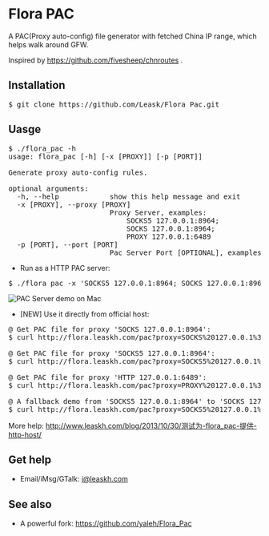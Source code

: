 # Flora PAC

A PAC(Proxy auto-config) file generator with fetched China IP range, which helps walk around GFW.

Inspired by https://github.com/fivesheep/chnroutes .

## Installation
<pre>
$ git clone https://github.com/Leask/Flora_Pac.git
</pre>

## Uasge
<pre>
$ ./flora_pac -h
usage: flora_pac [-h] [-x [PROXY]] [-p [PORT]]

Generate proxy auto-config rules.

optional arguments:
  -h, --help            show this help message and exit
  -x [PROXY], --proxy [PROXY]
                        Proxy Server, examples:
                            SOCKS5 127.0.0.1:8964;
                            SOCKS 127.0.0.1:8964;
                            PROXY 127.0.0.1:6489
  -p [PORT], --port [PORT]
                        Pac Server Port [OPTIONAL], examples: 8970
</pre>
* Run as a HTTP PAC server:
<pre>
$ ./flora_pac -x 'SOCKS5 127.0.0.1:8964; SOCKS 127.0.0.1:8964; DIRECT' -p 8970
</pre>
![PAC Server demo on Mac](https://raw.github.com/Leask/Flora_Pac/master/screenshots/mac.jpg "PAC Server demo on Mac")
* [NEW] Use it directly from official host:
<pre>
@ Get PAC file for proxy 'SOCKS 127.0.0.1:8964':
$ curl http://flora.leaskh.com/pac?proxy=SOCKS%20127.0.0.1%3A8964

@ Get PAC file for proxy 'SOCKS5 127.0.0.1:8964':
$ curl http://flora.leaskh.com/pac?proxy=SOCKS5%20127.0.0.1%3A8964

@ Get PAC file for proxy 'HTTP 127.0.0.1:6489':
$ curl http://flora.leaskh.com/pac?proxy=PROXY%20127.0.0.1%3A6489

@ A fallback demo from 'SOCKS5 127.0.0.1:8964' to 'SOCKS 127.0.0.1:8964':
$ curl http://flora.leaskh.com/pac?proxy=SOCKS5%20127.0.0.1%3A8964%3B%20SOCKS%20127.0.0.1%3A8964
</pre>
More help: http://www.leaskh.com/blog/2013/10/30/测试为-flora_pac-提供-http-host/

## Get help
* Email/iMsg/GTalk: i@leaskh.com

## See also
* A powerful fork: https://github.com/yaleh/Flora_Pac
